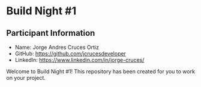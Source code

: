 # Build Night #1

## Participant Information
- Name: Jorge Andres Cruces Ortiz
- GitHub: https://github.com/jcrucesdeveloper
- LinkedIn: https://www.linkedin.com/in/jorge-cruces/

Welcome to Build Night #1! This repository has been created for you to work on your project.
